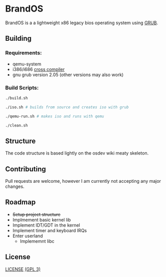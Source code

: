 # BrandOS

BrandOS is a a lightweight x86 legacy bios operating system using [GRUB](https://www.gnu.org/software/grub/).

## Building

### Requirements:
* qemu-system
* i386/i686 [cross compiler](https://github.com/TheRealJoe24/osdev-i386-cross-utils)
* gnu grub version 2.05 (other versions may also work)

### Build Scripts:

```sh
./build.sh
```
```sh
./iso.sh # builds from source and creates iso with grub
```
```sh
./qemu-run.sh # makes iso and runs with qemu
```
```sh
./clean.sh
```

## Structure
The code structure is based lightly on the osdev wiki meaty skeleton.

## Contributing
Pull requests are welcome, however I am currently not accepting any major changes.

## Roadmap
* ~~Setup project structure~~
* Implmement basic kernel lib
* Implement IDT/GDT in the kernel
* Implement timer and keyboard IRQs
* Enter userland
  * Implememnt libc

## License
[LICENSE](LICENSE) [(GPL 3)](https://choosealicense.com/licenses/gpl-3.0/)